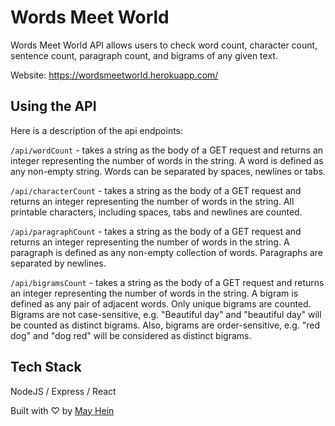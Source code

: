 # Words Meet World

Words Meet World API allows users to check word count, character count, sentence count, paragraph count, and bigrams of any given text.

Website: https://wordsmeetworld.herokuapp.com/

## Using the API

Here is a description of the api endpoints:

`/api/wordCount` - takes a string as the body of a GET request and returns an integer representing the number of words in the string. A word is defined as any non-empty string. Words can be separated by spaces, newlines or tabs.

`/api/characterCount` - takes a string as the body of a GET request and returns an integer representing the number of words in the string. All printable characters, including spaces, tabs and newlines are counted.

 `/api/paragraphCount` - takes a string as the body of a GET request and returns an integer representing the number of words in the string. A paragraph is defined as any non-empty collection of words. Paragraphs are separated by newlines.

 `/api/bigramsCount` - takes a string as the body of a GET request and returns an integer representing the number of words in the string. A bigram is defined as any pair of adjacent words. Only unique bigrams are counted. Bigrams are not case-sensitive, e.g. "Beautiful day" and "beautiful day" will be counted as distinct bigrams. Also, bigrams are order-sensitive, e.g. "red dog" and "dog red" will be considered as distinct bigrams.

## Tech Stack

NodeJS / Express / React

Built with ♡ by [May Hein](https://www.linkedin.com/in/mayhein/)




